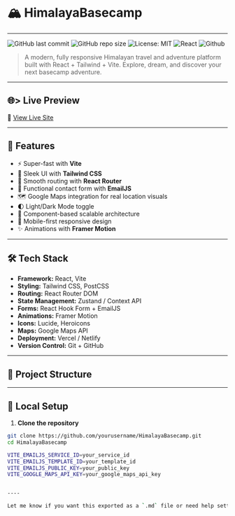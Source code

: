 # 🏔️ HimalayaBasecamp
----

![GitHub last commit](https://img.shields.io/github/last-commit/sageerify/HimalayaBasecamp)
![GitHub repo size](https://img.shields.io/github/repo-size/sageerify/HimalayaBasecamp)
![License: MIT](https://img.shields.io/badge/License-MIT-yellow.svg)
![React](https://img.shields.io/badge/Powered%20by-React-blue?logo=react)
![Github](https://img.shields.io/badge/Powered%20by-github-blue?logo=react)   

> A modern, fully responsive Himalayan travel and adventure platform built with React + Tailwind + Vite. Explore, dream, and discover your next basecamp adventure.

-----

## 🌐> Live Preview

🔗 [View Live Site](https://himalayabasecamp.vercel.app)

----

## 🚀 Features

- ⚡ Super-fast with **Vite**
- 🎨 Sleek UI with **Tailwind CSS**
- 🔄 Smooth routing with **React Router**
- 📧 Functional contact form with **EmailJS**
- 🗺️ Google Maps integration for real location visuals
- 🌓 Light/Dark Mode toggle
- 🧩 Component-based scalable architecture
- 📱 Mobile-first responsive design
- ✨ Animations with **Framer Motion**

---

## 🛠️ Tech Stack

- **Framework:** React, Vite
- **Styling:** Tailwind CSS, PostCSS
- **Routing:** React Router DOM
- **State Management:** Zustand / Context API
- **Forms:** React Hook Form + EmailJS
- **Animations:** Framer Motion
- **Icons:** Lucide, Heroicons
- **Maps:** Google Maps API
- **Deployment:** Vercel / Netlify
- **Version Control:** Git + GitHub

---

## 📂 Project Structure

----

## 🧪 Local Setup

1. **Clone the repository**

```bash
git clone https://github.com/yourusername/HimalayaBasecamp.git
cd HimalayaBasecamp

VITE_EMAILJS_SERVICE_ID=your_service_id
VITE_EMAILJS_TEMPLATE_ID=your_template_id
VITE_EMAILJS_PUBLIC_KEY=your_public_key
VITE_GOOGLE_MAPS_API_KEY=your_google_maps_api_key


----

Let me know if you want this exported as a `.md` file or need help setting up your Vercel/Netlify deployment next, Boss.















